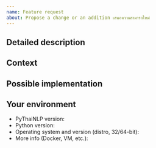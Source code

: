 ```yaml
---
name: Feature request
about: Propose a change or an addition เสนอความสามารถใหม่
---
```


## Detailed description

<!--- Provide a detailed description of the change or addition you are proposing -->
<!--- รายละเอียดการเปลี่ยนแปลงหรือสิ่งเพิ่มเติมที่คุณกำลังเสนอ -->

## Context

<!--- Why is this change important to you? How would you use it? -->
<!--- How can it benefit other users? -->
<!--- ทำไมการเปลี่ยนแปลงนี้จึงสำคัญสำหรับคุณ? คุณใช้มันทำอะไร? -->
<!--- การเปลี่ยนแปลงนี้จะเป็นประโยชน์กับผู้ใช้อื่นอย่างไร? -->

## Possible implementation

<!--- Not obligatory, but suggest an idea for implementing addition or change -->
<!--- ไม่จำเป็นต้องใส่ แต่คุณสามารถแนะนำได้ว่าการเปลี่ยนแปลงหรือเพิ่มเติมดังกล่าวน่าจะทำได้ด้วยวิธีไหน -->

## Your environment

- PyThaiNLP version:
- Python version:
- Operating system and version (distro, 32/64-bit):
- More info (Docker, VM, etc.):
